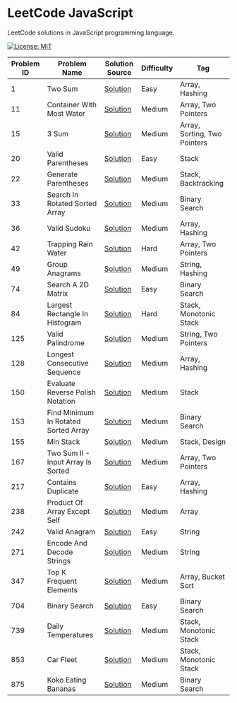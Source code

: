 # LeetCode JavaScript

LeetCode solutions in JavaScript programming language.

[![License: MIT](https://img.shields.io/badge/License-MIT-yellow.svg)](https://github.com/anirudhology/leetcode-javascript/blob/main/LICENSE)

| Problem ID | Problem Name                         | Solution Source                                                       | Difficulty | Tag                          |
| ---------- | ------------------------------------ | --------------------------------------------------------------------- | ---------- | ---------------------------- |
| 1          | Two Sum                              | [Solution](src/array/two_sum.js)                                      | Easy       | Array, Hashing               |
| 11         | Container With Most Water            | [Solution](src/array/container_with_most_water.js)                    | Medium     | Array, Two Pointers          |
| 15         | 3 Sum                                | [Solution](src/array/three_sum.js)                                    | Medium     | Array, Sorting, Two Pointers |
| 20         | Valid Parentheses                    | [Solution](src/stack/valid_parentheses.js)                            | Easy       | Stack                        |
| 22         | Generate Parentheses                 | [Solution](src/stack/generate_parentheses.js)                         | Medium     | Stack, Backtracking          |
| 33         | Search In Rotated Sorted Array       | [Solution](src/binary_search/search_in_rotated_sorted_array.js)       | Medium     | Binary Search                |
| 36         | Valid Sudoku                         | [Solution](src/array/valid_sudoku.js)                                 | Medium     | Array, Hashing               |
| 42         | Trapping Rain Water                  | [Solution](src/array/trapping_rain_water.js)                          | Hard       | Array, Two Pointers          |
| 49         | Group Anagrams                       | [Solution](src/string/group_anagrams.js)                              | Medium     | String, Hashing              |
| 74         | Search A 2D Matrix                   | [Solution](src/binary_search/search_a_2d_matrix.js)                   | Easy       | Binary Search                |
| 84         | Largest Rectangle In Histogram       | [Solution](src/stack/largest_rectangle_in_histogram.js)               | Hard       | Stack, Monotonic Stack       |
| 125        | Valid Palindrome                     | [Solution](src/string/valid_palindrome.js)                            | Medium     | String, Two Pointers         |
| 128        | Longest Consecutive Sequence         | [Solution](src/array/longest_consecutive_sequence.js)                 | Medium     | Array, Hashing               |
| 150        | Evaluate Reverse Polish Notation     | [Solution](src/stack/evaluate_reverse_polish_notation.js)             | Medium     | Stack                        |
| 153        | Find Minimum In Rotated Sorted Array | [Solution](src/binary_search/find_minimum_in_rotated_sorted_array.js) | Medium     | Binary Search                |
| 155        | Min Stack                            | [Solution](src/stack/min_stack.js)                                    | Medium     | Stack, Design                |
| 167        | Two Sum II - Input Array Is Sorted   | [Solution](src/array/two_sum_ii_input_array_is_sorted.js)             | Medium     | Array, Two Pointers          |
| 217        | Contains Duplicate                   | [Solution](src/array/contains_duplicate.js)                           | Easy       | Array, Hashing               |
| 238        | Product Of Array Except Self         | [Solution](src/array/product_of_array_except_self.js)                 | Medium     | Array                        |
| 242        | Valid Anagram                        | [Solution](src/string/valid_anagram.js)                               | Easy       | String                       |
| 271        | Encode And Decode Strings            | [Solution](src/string/encode_and_decode_strings.js)                   | Medium     | String                       |
| 347        | Top K Frequent Elements              | [Solution](src/array/top_k_frequent_elements.js)                      | Medium     | Array, Bucket Sort           |
| 704        | Binary Search                        | [Solution](src/binary_search/binary_search.js)                        | Easy       | Binary Search                |
| 739        | Daily Temperatures                   | [Solution](src/stack/daily_temperatures.js)                           | Medium     | Stack, Monotonic Stack       |
| 853        | Car Fleet                            | [Solution](src/stack/car_fleet.js)                                    | Medium     | Stack, Monotonic Stack       |
| 875        | Koko Eating Bananas                  | [Solution](src/binary_search/koko_eating_bananas.js)                  | Medium     | Binary Search                |